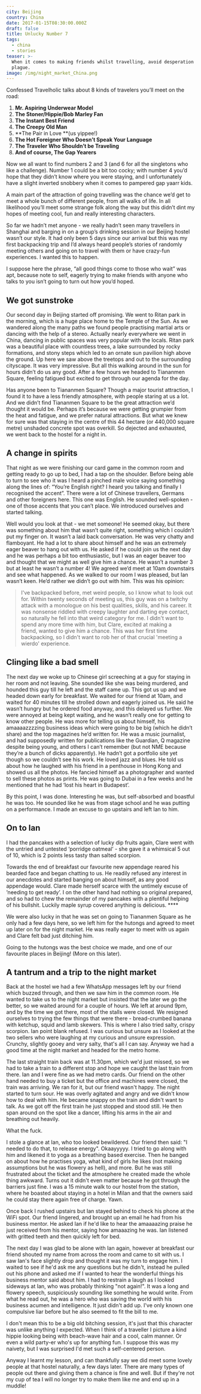 ```yaml
---
city: Beijing
country: China
date: 2017-01-15T08:30:00.000Z
draft: false
title: Unlucky Number 7
tags:
  - china
  - stories
teaser: >-
  When it comes to making friends whilst travelling, avoid desperation like the
  plague.
image: /img/night_market_China.png
---
```

Confessed Travelholic talks about 8 kinds of travelers you’ll meet on the road:

1. **Mr. Aspiring Underwear Model**
2. **The Stoner/Hippie/Bob Marley Fan**
3. **The Instant Best Friend**
4. **The Creepy Old Man**
5. **The Pair in Love **(us yippee!)
6. **The Hot Foreigner Who Doesn’t Speak Your Language**
7. **The Traveler Who Shouldn’t be Traveling**
8. **And of course, The Gap Yearers**

Now we all want to find numbers 2 and 3 (and 6 for all the singletons who like a challenge). Number 1 could be a bit too cocky; with number 4 you’d hope that they didn’t know where you were staying, and I unfortunately have a slight inverted snobbery when it comes to pampered gap yaarr kids.

A main part of the attraction of going travelling was the chance we’d get to meet a whole bunch of different people, from all walks of life. In all likelihood you’ll meet some strange folk along the way but this didn’t dint my hopes of meeting cool, fun and really interesting characters.

So far we hadn’t met anyone - we really hadn’t seen many travellers in Shanghai and barging in on a group’s drinking session in our Beijing hostel wasn’t our style. It had only been 5 days since our arrival but this was my first backpacking trip and I’d always heard people’s stories of randomly meeting others and going on to travel with them or have crazy-fun experiences. I wanted this to happen.

I suppose here the phrase, “all good things come to those who wait” was apt, because note to self, eagerly trying to make friends with anyone who talks to you isn’t going to turn out how you’d hoped.

## We got sunstroke

Our second day in Beijing started off promising. We went to Ritan park in the morning, which is a huge place home to the Temple of the Sun. As we wandered along the many paths we found people practising martial arts or dancing with the help of a stereo. Actually nearly everywhere we went in China, dancing in public spaces was very popular with the locals. Ritan park was a beautiful place with countless trees, a lake surrounded by rocky formations, and stony steps which led to an ornate sun pavilion high above the ground. Up here we saw above the treetops and out to the surrounding cityscape. It was very impressive. But all this walking around in the sun for hours didn’t do us any good. After a few hours we headed to Tiananmen Square, feeling fatigued but excited to get through our agenda for the day.

Has anyone been to Tiananmen Square? Though a major tourist attraction, I found it to have a less friendly atmosphere, with people staring at us a lot. And we didn’t find Tiananmen Square to be the great attraction we’d thought it would be. Perhaps it’s because we were getting grumpier from the heat and fatigue, and we prefer natural attractions. But what we knew for sure was that staying in the centre of this 44 hectare (or 440,000 square metre) unshaded concrete spot was overkill. So dejected and exhausted, we went back to the hostel for a night in.

## A change in spirits

That night as we were finishing our card game in the common room and getting ready to go up to bed, I had a tap on the shoulder. Before being able to turn to see who it was I heard a pinched male voice saying something along the lines of: “You’re English right? I heard you talking and finally I recognised the accent”. There were a lot of Chinese travellers, Germans and other foreigners here. This one was English. He sounded well-spoken - one of those accents that you can’t place. We introduced ourselves and started talking.

Well would you look at that - we met someone! He seemed okay, but there was something about him that wasn’t quite right, something which I couldn’t put my finger on. It wasn’t a laid back conversation. He was very chatty and flamboyant. He had a lot to share about himself and he was an extremely eager beaver to hang out with us. He asked if he could join us the next day and he was perhaps a bit too enthusiastic, but I was an eager beaver too and thought that we might as well give him a chance. He wasn’t a number 3 but at least he wasn’t a number 4! We agreed we’d meet at 10am downstairs and see what happened. As we walked to our room I was pleased, but Ian wasn’t keen. He’d rather we didn’t go out with him. This was his opinion:

> I've backpacked before, met weird people, so I know what to look out for. Within twenty seconds of meeting us, this guy was on a twitchy attack with a monologue on his best qualities, skills, and his career. It was nonsense riddled with creepy laughter and darting eye contact, so naturally he fell into that weird category for me. I didn't want to spend any more time with him, but Clare, excited at making a friend, wanted to give him a chance. This was her first time backpacking, so I didn't want to rob her of that crucial 'meeting a wierdo' experience.

## Clinging like a bad smell

The next day we woke up to Chinese girl screeching at a guy for staying in her room and not leaving. She sounded like she was being murdered, and hounded this guy till he left and the staff came up. This got us up and we headed down early for breakfast. We waited for our friend at 10am, and waited for 40 minutes till he strolled down and eagerly joined us. He said he wasn’t hungry but he ordered food anyway, and this delayed us further. We were annoyed at being kept waiting, and he wasn’t really one for getting to know other people. He was more for telling us about himself, his amaaaazzzzing business ideas which were going to be big (which he didn’t share) and the top magazines he’d written for. He was a music journalist, and had supposedly written for publications like the Guardian, Q magazine despite being young, and others I can’t remember (but not NME because they’re a bunch of dicks apparently). He hadn’t got a portfolio site yet though so we couldn’t see his work. He loved jazz and blues. He told us about how he laughed with his friend in a penthouse in Hong Kong and showed us all the photos. He fancied himself as a photographer and wanted to sell these photos as prints. He was going to Dubai in a few weeks and he mentioned that he had ‘lost his heart in Budapest’.

By this point, I was done. Interesting he was, but self-absorbed and boastful he was too. He sounded like he was from stage school and he was putting on a performance. I made an excuse to go upstairs and left Ian to him. 

## On to Ian

I had the pancakes with a selection of lucky dip fruits again, Clare went with the untried and untested ‘porridge oatmeal’ - she gave it a whimsical 5 out of 10, which is 2 points less tasty than salted scorpion.

Towards the end of breakfast our favourite new appendage reared his bearded face and began chatting to us. He readily refused any interest in our anecdotes and started banging on about himself, as any good appendage would. Clare made herself scarce with the untimely excuse of ’needing to get ready’. I on the other hand had nothing so original prepared, and so had to chew the remainder of my pancakes with a plentiful helping of his bullshit. Luckily maple syrup covered anything is delicious. ****

We were also lucky in that he was set on going to Tiananmen Square as he only had a few days here, so we left him for the hutongs and agreed to meet up later on for the night market. He was really eager to meet with us again and Clare felt bad just ditching him.

Going to the hutongs was the best choice we made, and one of our favourite places in Beijing! (More on this later).

## A tantrum and a trip to the night market

Back at the hostel we had a few WhatsApp messages left by our friend which buzzed through, and then we saw him in the common room. He wanted to take us to the night market but insisted that the later we go the better, so we waited around for a couple of hours. We left at around 9pm, and by the time we got there, most of the stalls were closed. We resigned ourselves to trying the few things that were there - bread-crumbed banana with ketchup, squid and lamb skewers. This is where I also tried salty, crispy scorpion. Ian point blank refused. I was curious but unsure as I looked at the two sellers who were laughing at my curious and unsure expression. Crunchy, slightly gooey and very salty, that's all I can say. Anyway we had a good time at the night market and headed for the metro home.

The last straight train back was at 11.30pm, which we'd just missed, so we had to take a train to a different stop and hope we caught the last train from there. Ian and I were fine as we had metro cards. Our friend on the other hand needed to buy a ticket but the office and machines were closed, the train was arriving. We ran for it, but our friend wasn't happy. The night started to turn sour. He was overly agitated and angry and we didn't know how to deal with him. He became snappy on the train and didn't want to talk. As we got off the first train he just stopped and stood still. He then span around on the spot like a dancer, lifting his arms in the air and breathing out heavily. 

What the fuck.

I stole a glance at Ian, who too looked bewildered. Our friend then said: "I needed to do that, to release energy". Okaayyyyy. I tried to go along with him and likened it to yoga as a breathing based exercise. Then he banged on about how he practises yoga, what kind of girls he likes (not making assumptions but he was flowery as hell), and more. But he was still frustrated about the ticket and the atmosphere he created made the whole thing awkward. Turns out it didn't even matter because he got through the barriers just fine. I was a 15 minute walk to our hostel from the station, where he boasted about staying in a hotel in Milan and that the owners said he could stay there again free of charge. Yawn.

Once back I rushed upstairs but Ian stayed behind to check his phone at the WiFi spot. Our friend lingered, and brought up an email he had from his business mentor. He asked Ian if he'd like to hear the amaaaazing praise he just received from his mentor, saying how amaaazing he was. Ian listened with gritted teeth and then quickly left for bed. 

The next day I was glad to be alone with Ian again, however at breakfast our friend shouted my name from across the room and came to sit with us. I saw Ian's face slightly drop and thought it was my turn to engage him. I waited to see if he'd ask me any questions but he didn't, instead he pulled out his phone and asked me if I wanted to hear the wonderful things his business mentor said about him. I had to restrain a laugh as I looked sideways at Ian, who was probably thinking "not again!". It was a long and flowery speech, suspiciously sounding like something he would write. From what he read out, he was a hero who was saving the world with his business acumen and intelligence. It just didn't add up. I've only known one compulsive liar before but he also seemed to fit the bill to me.

I don't mean this to be a big old bitching session, it's just that this character was unlike anything I expected. When I think of a traveller I picture a kind hippie looking being with beach-wave hair and a cool, calm manner. Or even a wild party-er who's up for anything fun. I suppose this was my naivety, but I was surprised I'd met such a self-centered person.

Anyway I learnt my lesson, and can thankfully say we did meet some lovely people at that hostel naturally, a few days later. There are many types of people out there and giving them a chance is fine and well. But if they're not my cup of tea I will no longer try to make them like me and end up in a muddle!
